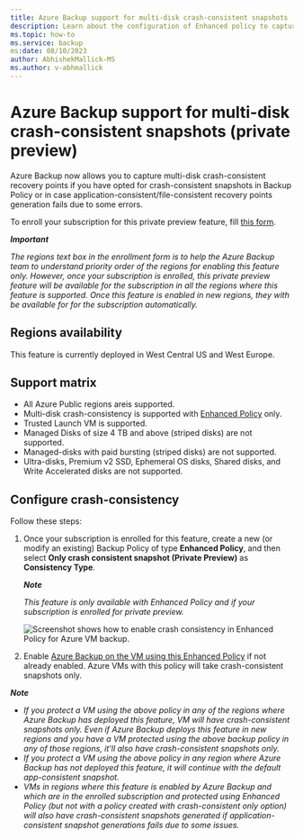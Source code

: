 ```yaml
---
title: Azure Backup support for multi-disk crash-consistent snapshots (private preview)
description: Learn about the configuration of Enhanced policy to capture multi-disk crash-consistent recovery points.
ms.topic: how-to
ms.service: backup
ms:date: 08/10/2023
author: AbhishekMallick-MS
ms.author: v-abhmallick
---
```


# Azure Backup support for multi-disk crash-consistent snapshots (private preview)

Azure Backup now allows you to capture multi-disk crash-consistent recovery points if you have opted for crash-consistent snapshots in Backup Policy or in case application-consistent/file-consistent recovery points generation fails due to some errors.  

To enroll your subscription for this private preview feature, fill [this form](https://aka.ms/AzureBackupSupportForMultiDiskCrashConsistencyForm).

***Important***

*The regions text box in the enrollment form is to help the Azure Backup team to understand priority order of the regions for enabling this feature only. However, once your subscription is enrolled, this private preview feature will be available for the subscription in all the regions where this feature is supported. Once this feature is enabled in new regions, they with be available for for the subscription automatically.*

## Regions availability

This feature is currently deployed in West Central US and West Europe.

## Support matrix 

- All Azure Public regions areis supported.
- Multi-disk crash-consistency is supported with [Enhanced Policy](https://nam06.safelinks.protection.outlook.com/?url=https%3A%2F%2Flearn.microsoft.com%2Fen-us%2Fazure%2Fbackup%2Fbackup-azure-vms-enhanced-policy%3Ftabs%3Dazure-portal&data=05%7C01%7Cshsangal%40microsoft.com%7Cf79ec5af57d347ad240608db9402d03c%7C72f988bf86f141af91ab2d7cd011db47%7C1%7C0%7C638266512130715342%7CUnknown%7CTWFpbGZsb3d8eyJWIjoiMC4wLjAwMDAiLCJQIjoiV2luMzIiLCJBTiI6Ik1haWwiLCJXVCI6Mn0%3D%7C3000%7C%7C%7C&sdata=Hqy9bGGKCZayuTLWiqh2nMAR6vFr6G1a2V8tOZ%2FVsxc%3D&reserved=0) only. 
- Trusted Launch VM is supported.
- Managed Disks of size 4 TB and above (striped disks) are not supported.  
- Managed-disks with paid bursting (striped disks) are not supported. 
- Ultra-disks, Premium v2 SSD, Ephemeral OS disks, Shared disks, and Write Accelerated disks are not supported. 
  
## Configure crash-consistency

Follow these steps:

1. Once your subscription is enrolled for this feature, create a new (or modify an existing) Backup Policy of type **Enhanced Policy**, and then select **Only crash consistent snapshot (Private Preview)** as **Consistency Type**.

   ***Note***

   *This feature is only available with Enhanced Policy and if your subscription is enrolled for private preview.*

   ![Screenshot shows how to enable crash consistency in Enhanced Policy for Azure VM backup.](https://github.com/MicrosoftDocs/azure-backup-multi-disk-crash-consistent-snapshots-private-preview/articles/media/enable-crash-consistency-in-enhanced-policy.png)

2. Enable [Azure Backup on the VM using this Enhanced Policy](https://learn.microsoft.com/en-us/azure/backup/backup-azure-vms-enhanced-policy?tabs=azure-portal) if not already enabled. Azure VMs with this policy will take crash-consistent snapshots only.

***Note***

- *If you protect a VM using the above policy in any of the regions where Azure Backup has deployed this feature, VM will have crash-consistent snapshots only. Even if Azure Backup deploys this feature in new regions and you have a VM protected using the above backup policy in any of those regions, it'll also have crash-consistent snapshots only.*
- *If you protect a VM using the above policy in any region where Azure Backup has not deployed this feature, it will continue with the default app-consistent snapshot.*
- *VMs in regions where this feature is enabled by Azure Backup and which are in the enrolled subscription and protected using Enhanced Policy (but not with a policy created with crash-consistent only option) will also have crash-consistent snapshots generated if application-consistent snapshot generations fails due to some issues.*